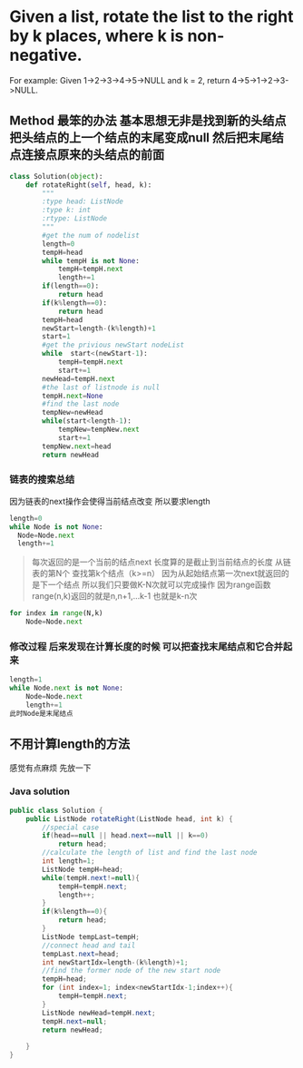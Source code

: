 # Given a list, rotate the list to the right by k places, where k is non-negative.

For example:
Given 1->2->3->4->5->NULL and k = 2,
return 4->5->1->2->3->NULL.
## Method 最笨的办法 基本思想无非是找到新的头结点 把头结点的上一个结点的末尾变成null 然后把末尾结点连接点原来的头结点的前面
```python
class Solution(object):
    def rotateRight(self, head, k):
        """
        :type head: ListNode
        :type k: int
        :rtype: ListNode
        """
        #get the num of nodelist
        length=0
        tempH=head
        while tempH is not None:
            tempH=tempH.next
            length+=1
        if(length==0):
            return head
        if(k%length==0):
            return head
        tempH=head
        newStart=length-(k%length)+1
        start=1
        #get the privious newStart nodeList
        while  start<(newStart-1):
            tempH=tempH.next
            start+=1
        newHead=tempH.next
        #the last of listnode is null
        tempH.next=None
        #find the last node
        tempNew=newHead
        while(start<length-1):
            tempNew=tempNew.next
            start+=1
        tempNew.next=head    
        return newHead
```
### 链表的搜索总结
因为链表的next操作会使得当前结点改变 所以要求length 
```python
length=0
while Node is not None:
  Node=Node.next
  length+=1
```  
> 每次返回的是一个当前的结点next 长度算的是截止到当前结点的长度
从链表的第N个 查找第k个结点（k>=n）
因为从起始结点第一次next就返回的是下一个结点 所以我们只要做K-N次就可以完成操作 因为range函数range(n,k)返回的就是n,n+1,...k-1 也就是k-n次

```python
for index in range(N,k)
    Node=Node.next
```
### 修改过程 后来发现在计算长度的时候 可以把查找末尾结点和它合并起来
```python
length=1
while Node.next is not None:
    Node=Node.next
    length+=1
此时Node是末尾结点
```
## 不用计算length的方法
感觉有点麻烦 先放一下
### Java solution
```java
public class Solution {
    public ListNode rotateRight(ListNode head, int k) {
        //special case
        if(head==null || head.next==null || k==0)
            return head;
        //calculate the length of list and find the last node
        int length=1;
        ListNode tempH=head;
        while(tempH.next!=null){
            tempH=tempH.next;
            length++;
        }
        if(k%length==0){
            return head;
        }
        ListNode tempLast=tempH;
        //connect head and tail
        tempLast.next=head;
        int newStartIdx=length-(k%length)+1;
        //find the former node of the new start node
        tempH=head;
        for (int index=1; index<newStartIdx-1;index++){
            tempH=tempH.next;
        }
        ListNode newHead=tempH.next;
        tempH.next=null;
        return newHead;
        
    }
}
```

